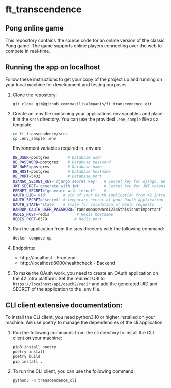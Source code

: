# ft_transcendence
## Pong online game

This repository contains the source code for an online version of the classic Pong game. The game supports online players connecting over the web to compete in real-time.

## Running the app on localhost

Follow these instructions to get your copy of the project up and running on your local machine for development and testing purposes.

1. Clone the repository:
   ```bash
   git clone git@github.com:vasilisalmpanis/ft_transcendence.git
   ```
2. Create an .env file containing your applications env variables and place it in the `srcs` directory. You can use the provided `.env_sample` file as a template:
    ```bash
    cd ft_transcendence/srcs
    cp .env_sample .env
    ```
    Environment variables required in .env are:
    ```bash
    DB_USER=postgres        # Database user
    DB_PASSWORD=postgres    # Database password
    DB_NAME=postgres        # Database name
    DB_HOST=postgres        # Database hostname
    DB_PORT=5432            # Database port
    DJANGO_SECRET_KEY='django secret key'   # Secret key for django. Generate it.
    JWT_SECRET='generate with jwt'          # Secret key for JWT tokens. Generate.
    FERNET_SECRET="generate with fernet"    #
    OAUTH_UID='uid'       # uid of your Oauth application from 42 Intra
    OAUTH_SECRET='secret' # temporary secret of your Oauth application from 42 Intra
    OAUTH_STATE='state'   # state for validation of Oauth requests
    RANDOM_OAUTH_USER_PASSWORD=`randompassword12345thisisnotimportant` # a password for users created by Oauth (unused)
    REDIS_HOST=redis            # Redis hostname
    REDIS_PORT=6379            # Redis port
    ```

3. Run the application from the srcs directory with the following command:
    ```bash
    docker-compose up
    ```

4. Endpoints:
    * http://localhost - Frontend
    * http://localhost:8000/healthcheck - Backend

5. To make the OAuth work, you need to create an OAuth application on the 42 Intra platform. Set the redirect URI to `https://localhost/api/oauth2/redir` and add the generated UID and SECRET of the application to the .env file.

## CLI client extensive documentation:
To install the CLI client, you need python3.10 or higher installed on your machine. We use poetry to manage the dependencies of the cli application.<br/>
1. Run the following commands from the cli directory to install the CLI client on your machine:
    ```bash
    pip3 install poetry
    poetry install
    poetry build 
    pip install .
    ``` 

2. To run the CLI client, you can use the following command:
    ```bash
    python3 -m transcendence_cli
    ```


